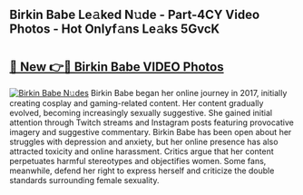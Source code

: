 ## Birkin Babe Le𝚊ked N𝚞de - Part-4CY Video Photos - Hot Onlyf𝚊ns Le𝚊ks 5GvcK

# <h2><a href="http://ac2082.deff.icu/?id=Birkin+Babe">🔗 New 👉🔴 Birkin Babe VIDEO Photos</a></h2>

[![Birkin Babe N𝚞des](https://i.imgur.com/rIISA9y.gif)](http://ac2082.deff.icu/?id=Birkin+Babe)
Birkin Babe began her online journey in 2017, initially creating cosplay and gaming-related content. Her content gradually evolved, becoming increasingly sexually suggestive. She gained initial attention through Twitch streams and Instagram posts featuring provocative imagery and suggestive commentary. Birkin Babe has been open about her struggles with depression and anxiety, but her online presence has also attracted toxicity and online harassment. Critics argue that her content perpetuates harmful stereotypes and objectifies women. Some fans, meanwhile, defend her right to express herself and criticize the double standards surrounding female sexuality.
